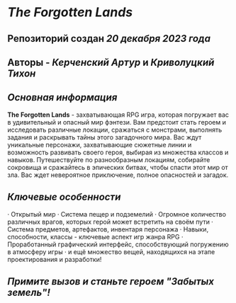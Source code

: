 
# *The Forgotten Lands*
## Репозиторий создан *20 декабря 2023 года*
## Авторы - *Керченский Артур* и *Криволуцкий Тихон*
## *Основная информация*
**The Forgotten Lands** - захватывающая RPG игра, которая погружает вас в удивительный и опасный мир фэнтези. Вам предстоит стать героем и исследовать различные локации, сражаться с монстрами, выполнять задания и раскрывать тайны этого загадочного мира. Вас ждут уникальные персонажи, захватывающие сюжетные линии и возможность развивать своего героя, выбирая из множества классов и навыков. Путешествуйте по разнообразным локациям, собирайте сокровища и сражайтесь в эпических битвах, чтобы спасти этот мир от зла. Вас ждет невероятное приключение, полное опасностей и загадок.
## *Ключевые особенности*
· Открытый мир
· Система пещер и подземелий
· Огромное количество различных врагов, которых герой может встретить на своём пути
· Система предметов, артефактов, инвентаря персонажа
· Навыки, способности, классы - ключевые аспект игр жанра RPG
· Проработанный графический интерфейс, способствующий погружению в атмосферу игры
· и ещё множество вещей, находящихся на этапе проектирования и разработки!
## *Примите вызов и станьте героем "Забытых земель"!*